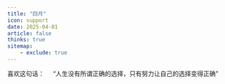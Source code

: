 ```yaml
---
title: "四月"
icon: support
date: 2025-04-01
article: false
thinks: true
sitemap:
    - exclude: true
---
```

喜欢这句话：
&nbsp;&nbsp;&nbsp;&nbsp;“人生没有所谓正确的选择，只有努力让自己的选择变得正确”